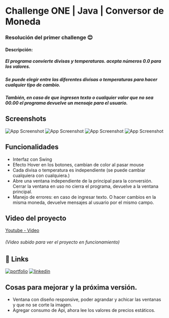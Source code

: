 
# Challenge ONE | Java | Conversor de Moneda
### Resolución del primer challenge 😊
#### Descripción:
##### El programa convierte divisas y temperaturas. acepta números 0.0 para los valores. 
##### Se puede elegir entre las diferentes divisas o temperaturas para hacer cualquier tipo de cambio.
##### También, en caso de que ingresen texto o cualquier valor que no sea 00.00 el programa devuelve un mensaje para el usuario.

## Screenshots

![App Screenshot](https://i.ibb.co/BBby65g/conversor1.png)
![App Screenshot](https://i.ibb.co/tXJmjhw/conversor2.png)
![App Screenshot](https://i.ibb.co/hxzzBxJ/conversor3.png)
![App Screenshot](https://i.ibb.co/wKpLyLd/conversor4.png)

## Funcionalidades 

- Interfaz con Swing
- Efecto Hover en los botones, cambian de color al pasar mouse
- Cada divisa o temperatura es independiente (se puede cambiar cualquiera con cualquiera.)
- Abre una ventana independiente de la principal para la conversión. Cerrar la ventana en uso no cierra el programa, devuelve a la ventana principal.
- Manejo de errores: en caso de ingresar texto. O hacer cambios en la misma moneda, devuelve mensajes al usuario por el mismo campo. 

## Video del proyecto
[Youtube - Video](https://youtu.be/_6uVslY4Uo4)
###### (Video subido para ver el proyecto en funcionamiento)
## 🔗 Links

[![portfolio](https://img.shields.io/badge/my_portfolio-000?style=for-the-badge&logo=ko-fi&logoColor=white)](https://cirobianchimani-cv.netlify.app/)
[![linkedin](https://img.shields.io/badge/linkedin-0A66C2?style=for-the-badge&logo=linkedin&logoColor=white)](https://www.linkedin.com/in/cirobianchimani/)



## Cosas para mejorar y la próxima versión.

- Ventana con diseño responsive, poder agrandar y achicar las ventanas y que no se corte la imagen. 
- Agregar consumo de Api, ahora lee los valores de precios estáticos.

